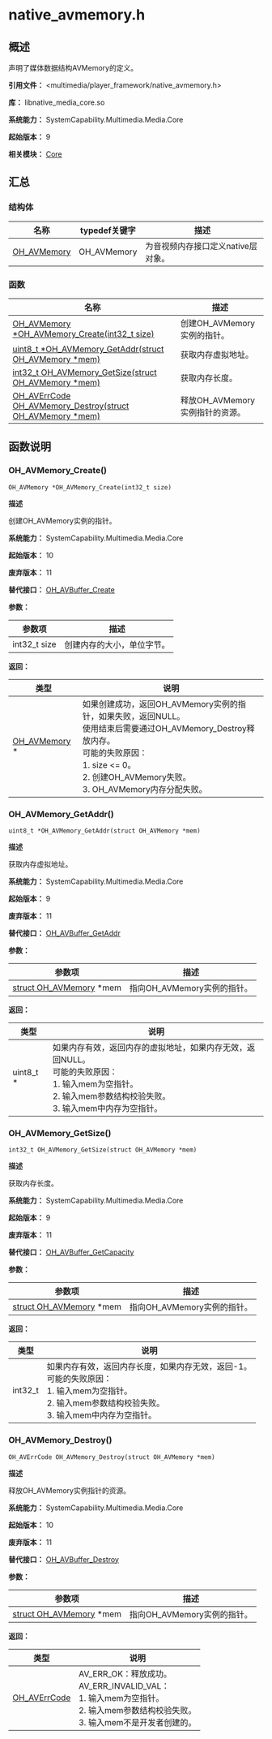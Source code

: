 # native_avmemory.h

<!--Kit: AVCodec Kit-->
<!--Subsystem: Multimedia-->
<!--Owner: @zhanghongran-->
<!--Designer: @dpy2650--->
<!--Tester: @cyakee-->
<!--Adviser: @zengyawen-->

## 概述

声明了媒体数据结构AVMemory的定义。

**引用文件：** <multimedia/player_framework/native_avmemory.h>

**库：** libnative_media_core.so

**系统能力：** SystemCapability.Multimedia.Media.Core

**起始版本：** 9

**相关模块：** [Core](capi-core.md)

## 汇总

### 结构体

| 名称 | typedef关键字 | 描述 |
| -- | -- | -- |
| [OH_AVMemory](capi-core-oh-avmemory.md) | OH_AVMemory | 为音视频内存接口定义native层对象。 |

### 函数

| 名称 | 描述 |
| -- | -- |
| [OH_AVMemory *OH_AVMemory_Create(int32_t size)](#oh_avmemory_create) | 创建OH_AVMemory实例的指针。 |
| [uint8_t *OH_AVMemory_GetAddr(struct OH_AVMemory *mem)](#oh_avmemory_getaddr) | 获取内存虚拟地址。 |
| [int32_t OH_AVMemory_GetSize(struct OH_AVMemory *mem)](#oh_avmemory_getsize) | 获取内存长度。 |
| [OH_AVErrCode OH_AVMemory_Destroy(struct OH_AVMemory *mem)](#oh_avmemory_destroy) | 释放OH_AVMemory实例指针的资源。 |

## 函数说明

### OH_AVMemory_Create()

```
OH_AVMemory *OH_AVMemory_Create(int32_t size)
```

**描述**

创建OH_AVMemory实例的指针。

**系统能力：** SystemCapability.Multimedia.Media.Core

**起始版本：** 10

**废弃版本：** 11

**替代接口：** [OH_AVBuffer_Create](capi-native-avbuffer-h.md#oh_avbuffer_create)


**参数：**

| 参数项 | 描述 |
| -- | -- |
| int32_t size | 创建内存的大小，单位字节。 |

**返回：**

| 类型 | 说明 |
| -- | -- |
| [OH_AVMemory](capi-core-oh-avmemory.md) * | 如果创建成功，返回OH_AVMemory实例的指针，如果失败，返回NULL。<br> 使用结束后需要通过OH_AVMemory_Destroy释放内存。<br> 可能的失败原因：<br> 1. size <= 0。<br> 2. 创建OH_AVMemory失败。<br> 3. OH_AVMemory内存分配失败。 |

### OH_AVMemory_GetAddr()

```
uint8_t *OH_AVMemory_GetAddr(struct OH_AVMemory *mem)
```

**描述**

获取内存虚拟地址。

**系统能力：** SystemCapability.Multimedia.Media.Core

**起始版本：** 9

**废弃版本：** 11

**替代接口：** [OH_AVBuffer_GetAddr](capi-native-avbuffer-h.md#oh_avbuffer_getaddr)


**参数：**

| 参数项 | 描述 |
| -- | -- |
| [struct OH_AVMemory](capi-core-oh-avmemory.md) *mem | 指向OH_AVMemory实例的指针。 |

**返回：**

| 类型 | 说明 |
| -- | -- |
| uint8_t * | 如果内存有效，返回内存的虚拟地址，如果内存无效，返回NULL。<br> 可能的失败原因：<br> 1. 输入mem为空指针。<br> 2. 输入mem参数结构校验失败。<br> 3. 输入mem中内存为空指针。 |

### OH_AVMemory_GetSize()

```
int32_t OH_AVMemory_GetSize(struct OH_AVMemory *mem)
```

**描述**

获取内存长度。

**系统能力：** SystemCapability.Multimedia.Media.Core

**起始版本：** 9

**废弃版本：** 11

**替代接口：** [OH_AVBuffer_GetCapacity](capi-native-avbuffer-h.md#oh_avbuffer_getcapacity)


**参数：**

| 参数项 | 描述 |
| -- | -- |
| [struct OH_AVMemory](capi-core-oh-avmemory.md) *mem | 指向OH_AVMemory实例的指针。 |

**返回：**

| 类型 | 说明 |
| -- | -- |
| int32_t | 如果内存有效，返回内存长度，如果内存无效，返回-1。<br> 可能的失败原因：<br> 1. 输入mem为空指针。<br> 2. 输入mem参数结构校验失败。<br> 3. 输入mem中内存为空指针。 |

### OH_AVMemory_Destroy()

```
OH_AVErrCode OH_AVMemory_Destroy(struct OH_AVMemory *mem)
```

**描述**

释放OH_AVMemory实例指针的资源。

**系统能力：** SystemCapability.Multimedia.Media.Core

**起始版本：** 10

**废弃版本：** 11

**替代接口：** [OH_AVBuffer_Destroy](capi-native-avbuffer-h.md#oh_avbuffer_destroy)


**参数：**

| 参数项 | 描述 |
| -- | -- |
| [struct OH_AVMemory](capi-core-oh-avmemory.md) *mem | 指向OH_AVMemory实例的指针。 |

**返回：**

| 类型 | 说明 |
| -- | -- |
| [OH_AVErrCode](capi-native-averrors-h.md#oh_averrcode) | AV_ERR_OK：释放成功。<br> AV_ERR_INVALID_VAL：<br> 1. 输入mem为空指针。<br> 2. 输入mem参数结构校验失败。<br> 3. 输入mem不是开发者创建的。 |


